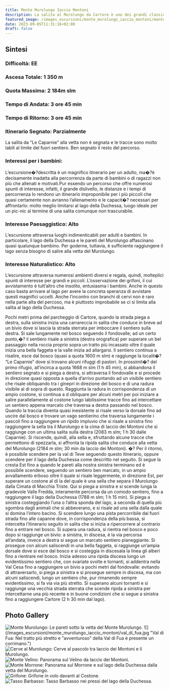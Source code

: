 ```yaml
---
title: Monte Murolungo Iaccio Montoni
description: La salita al Murolungo da Cartore è uno dei grandi classici dell’escursionismo sui Monti della Duchessa. Si tratta di un percorso ad anello, un po’ lungo ma davvero entusiasmante  che permette di ammirare grandiosi panorami e di godere il fresco offerto dalle faggete che ricoprono il vallone del Cieco e la valle della Cesa.
featured_image: /images_escursioni/monte_murolungo_iaccio_montoni/monte_murolungo.jpg
date: 2023-09-05T11:31:16+02:00
draft: false
---
```



## Sintesi
### Difficoltà: EE
### Ascesa Totale: 1 350 m
### Quota Massima: 2 184m slm
### Tempo di Andata: 3 ore 45 min
### Tempo di Ritorno: 3 ore 45 min
### Itinerario Segnato: Parzialmente
La salita da “Le Caparnie” alla vetta non è segnata e le tracce sono molto labili al limite del fuori sentiero. Ben segnato il resto del percorso.
### Interessi per i bambini:
 L’escursione�?descritta è un magnifico itinerario per un adulto, ma�?è decisamente inadatta alla percorrenza da parte di bambini o di ragazzi non più che allenati e motivati.Pur essendo un percorso che offre numerosi spunti di interesse, infatti, il grande dislivello, le distanze e i tempi di percorrenza lo rendono un itinerario improponibile per i più piccoli che quasi certamente non avranno l’allenamento e le capacit�? necessari per affrontarlo: molto meglio limitarsi al lago della Duchessa, luogo ideale per un pic-nic al termine di una salita comunque non trascurabile.
### Interesse Paesaggistico: Alto
L’escursione attraversa luoghi indimenticabili per adulti e bambini. In particolare, il lago della Duchessa e le pareti del Murolungo affascinano quasi qualunque bambino. Per goderne, tuttavia, è sufficiente raggiungere il lago senza bisogno di salire alla vetta del Murolungo.

### Interesse Naturalistico: Alto
L’escursione attraversa numerosi ambienti diversi e regala, quindi, molteplici spunti di interesse per grandi e piccoli. L’osservazione dei grifoni, il cui avvistamento è tutt’altro che insolito, entusiasma i bambini. Anche in questo caso basta arrivare al lago per avere la concreta speranza di avvistare questi magnifici uccelli.
Anche l’incontro con branchi di cervi non è raro nella parte alta del percoso, ma è piuttosto improbabile se ci si limita alla salita al lago della Duchessa.

Pochi metri prima del parcheggio di Cartore, quando la strada piega a destra, sulla sinistra inizia una carrareccia in salita che conduce in breve ad un bivio dove si lascia la strada sterrata per imboccare il sentiero sulla destra.
Si sale lungamente nel bosco seguendo il fondovalle; ad un certo punto,�? il sentiero risale a sinistra (destra orografica) per superare un bel passaggio nella roccia proprio sopra un tratto più incassato oltre il quale inizia una bella faggeta e la valle inizia ad allargarsi. Il sentiero continua a risalire, esce dal bosco (quasi a quota 1600 m slm) e raggiunge la localit�? “Le Caparnie” dove si trovano alcuni rifuggi di pastori.
In prossimit�? del primo rifugio, all’incirca a quota 1668 m slm (1 h 45 min), si abbandona il sentiero segnato e si piega a destra, si attraversa il fondovalle e si procede in direzione quasi opposta a quella d’arrivo puntando ad un visibile sentiero che risale obliquando tra i ginepri in direzione del bosco e di una radura visibile al di sopra di questo.
Raggiunta la radura in corrispondenza di un ampio costone, si continua a d obliquare per alcuni metri per poi iniziare a salire parallelamente al costone lungo labilissime tracce fino ad intercettare un sentiero appena marcato che traversa a destra passando nel bosco. Quando la traccia diventa quasi inesistente si risale verso la dorsale fino ad uscire dal bosco e trovare un vago sentierino che traversa lungamente i pascoli fino a raggiungere un ripido impluvio che si risale a sinistra fino raggiungere la sella tra il Murolungo e la cima di Iaccio dei Montoni che si raggiunge con un ultima salita sulla destra (2083 m slm; 1 h 30 dalle Caparnie).
Si riscende, quindi, alla sella e, sfruttando alcune tracce che permettono di spezzarla, si affronta la ripida salita che conduce alla vetta del Murolungo (2184 m slm; 30 min da Iaccio dei Montoni).
�?
Per il ritorno, è possibile scendere per la val di Teve seguendo questo itinerario, oppure scendere per il lago della Duchessa come descritto nel seguito.
Si segue la cresta Est fino a quando le pareti alla nostra sinistra terminano ed è possibile scendere, seguendo un sentiero ben marcato, in un ampio avvallamento erboso oltre il quale si risale leggermente, in direzione Est, per superare un costone al di la del quale è una sella che separa il Murolungo dalla Cimata di Macchia Triste. Qui si piega a sinistra e si scende lunga la gradevole Valle Fredda, interamente percorsa da un comodo sentiero, fino a raggiungere il lago della Duchessa (1788 m slm; 1 h 15 min).
Si piega a sinistra costeggiando l’una o l’altra sponda del lago, a seconda di quella più sgombra dagli animali che si abbeverano, e si risale ad una sella dalla quale si domina l’intero bacino. Si scendere lungo una pista percorribile dai fuori strada fino alle capanne dove, in corrispondenza della più bassa, si intercetta l’itinerario seguito in salita che si inizia a ripercorrere al contrario fino a entrare nel bosco. Si supera una radura, si rientra nel bosco e poco dopo si raggiunge un bivio: a sinistra, in discesa, è la via percorsa all’andata, invece a destra si segue un marcato sentiero pianeggiante. Si prosegue con alcuni saliscendi in una bella faggeta, si raggiunge un’ampia dorsale dove si esce dal bosco e si costeggia in discesala la linea gli alberi fino a rientrare nel bosco.
Inizia adesso una ripida discesa lungo un evidentissimo sentiero che, con svariate svolte e tornanti, si addentra nella Val Cesa fino a raggiungere un bivio a pochi metri dal fondovalle: evitando di attraversarlo, si piega a sinistra e si prosegue sempre in discesa, ma con alcuni saliscendi, lungo un sentiero che, pur rimanendo sempre evidentissimo, si fa via via più stretto. Si superano alcuni tornanti e si raggiunge una vecchia strada sterrata che scende ripida a sinistra per intercettarne una più recente e in buone condizioni che si segue a sinistra fino a raggiungere Cartore (2 h 30 min dal lago).



## Photo Gallery
![](/images_escursioni/monte_murolungo_iaccio_montoni/monte_murolungo.jpg "Monte Murolungo: Le pareti sotto la vetta del Monte Murolungo.")  ![](/images_escursioni/monte_murolungo_iaccio_montoni/val_di_fua.jpg "Val di Fua: Nel tratto più stretto e "avventuroso" della Val di Fua è presente un corrimano.")  ![](/images_escursioni/monte_murolungo_iaccio_montoni/cerve_al_murolungo.jpg "Cerve al Murolungo: Cerve al pascolo tra Iaccio dei Montoni e il Murolungo.")  ![](/images_escursioni/monte_murolungo_iaccio_montoni/monte_velino.jpg "Monte Velino: Panorama sul Velino da Iaccio dei Montoni.")  ![](/images_escursioni/monte_murolungo_iaccio_montoni/monte_morrone.jpg "Monte Morrone: Panorama sul Morrone e sul lago della Duchessa dalla vetta del Murolungo.")  ![](/images_escursioni/monte_murolungo_iaccio_montoni/grifone.jpg "Grifone: Grifone in volo davanti al Costone.")  ![](/images_escursioni/monte_murolungo_iaccio_montoni/tasso_barbasso.jpg "Tasso Barbasso: Tasso Barbasso nei pressi del lago della Duchessa.")  